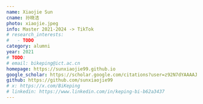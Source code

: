 ```yaml
---
name: Xiaojie Sun
cname: 孙晓洁
photo: xiaojie.jpeg
info: Master 2021-2024 -> TikTok
# research_interests:
#   - TODO
category: alumni
year: 2021
# TODO:
# email: bikeping@ict.ac.cn
homepage: https://sunxiaojie99.github.io
google_scholar: https://scholar.google.com/citations?user=z92N7dYAAAAJ
github: https://github.com/sunxiaojie99
# x: https://x.com/BiKeping
# linkedin: https://www.linkedin.com/in/keping-bi-b62a3437
---
```

